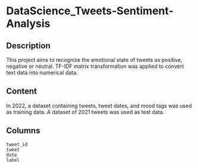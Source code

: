 # DataScience_Tweets-Sentiment-Analysis
## Description
This project aims to recognize the emotional state of tweets as positive, negative or neutral. TF-IDF matrix transformation was applied to convert text data into numerical data.
## Content
In 2022, a dataset containing tweets, tweet dates, and mood tags was used as training data. A dataset of 2021 tweets was used as test data.
## Columns
    tweet_id
    tweet
    date 
    label
